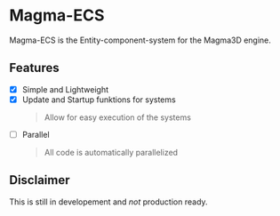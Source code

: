 # Magma-ECS
Magma-ECS is the Entity-component-system for the Magma3D engine.

## Features
- [x] Simple and Lightweight
- [x] Update and Startup funktions for systems
	> Allow for easy execution of the systems
- [ ] Parallel
	> All code is automatically parallelized

## Disclaimer

This is still in developement and *not* production ready.
